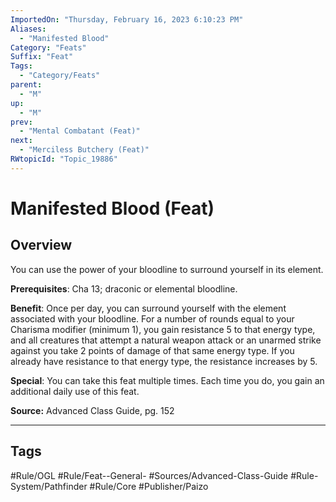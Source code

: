 ```yaml
---
ImportedOn: "Thursday, February 16, 2023 6:10:23 PM"
Aliases:
  - "Manifested Blood"
Category: "Feats"
Suffix: "Feat"
Tags:
  - "Category/Feats"
parent:
  - "M"
up:
  - "M"
prev:
  - "Mental Combatant (Feat)"
next:
  - "Merciless Butchery (Feat)"
RWtopicId: "Topic_19886"
---
```

# Manifested Blood (Feat)
## Overview
You can use the power of your bloodline to surround yourself in its element.

**Prerequisites**: Cha 13; draconic or elemental bloodline.

**Benefit**: Once per day, you can surround yourself with the element associated with your bloodline. For a number of rounds equal to your Charisma modifier (minimum 1), you gain resistance 5 to that energy type, and all creatures that attempt a natural weapon attack or an unarmed strike against you take 2 points of damage of that same energy type. If you already have resistance to that energy type, the resistance increases by 5.

**Special**: You can take this feat multiple times. Each time you do, you gain an additional daily use of this feat.

**Source:** Advanced Class Guide, pg. 152


---
## Tags
#Rule/OGL #Rule/Feat--General- #Sources/Advanced-Class-Guide #Rule-System/Pathfinder #Rule/Core #Publisher/Paizo

